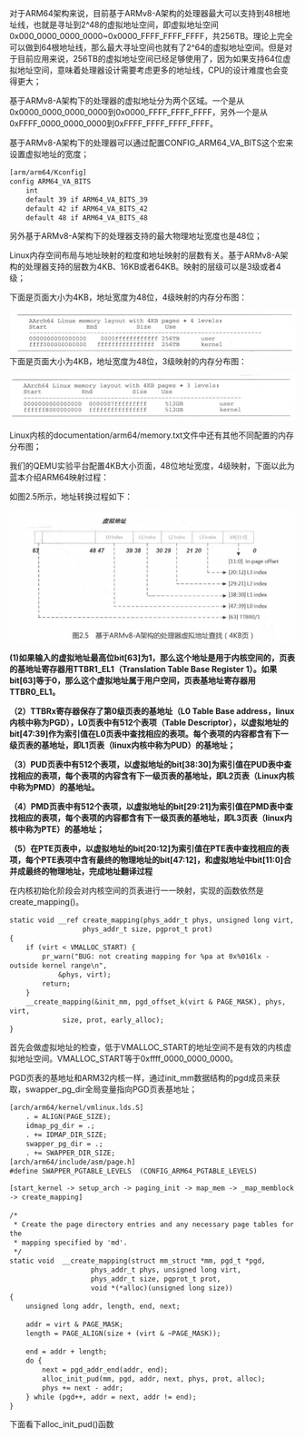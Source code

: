 对于ARM64架构来说，目前基于ARMv8-A架构的处理器最大可以支持到48根地址线，也就是寻址到2^48的虚拟地址空间，即虚拟地址空间0x000_0000_0000_0000~0x0000_FFFF_FFFF_FFFF，共256TB。理论上完全可以做到64根地址线，那么最大寻址空间也就有了2^64的虚拟地址空间。但是对于目前应用来说，256TB的虚拟地址空间已经足够使用了，因为如果支持64位虚拟地址空间，意味着处理器设计需要考虑更多的地址线，CPU的设计难度也会变得更大；

基于ARMv8-A架构下的处理器的虚拟地址分为两个区域。一个是从0x0000_0000_0000_0000到0x0000_FFFF_FFFF_FFFF，另外一个是从0xFFFF_0000_0000_0000到0xFFFF_FFFF_FFFF_FFFF。

基于ARMv8-A架构下的处理器可以通过配置CONFIG_ARM64_VA_BITS这个宏来设置虚拟地址的宽度；

```
[arm/arm64/Kconfig]
config ARM64_VA_BITS
	int 
	default 39 if ARM64_VA_BITS_39
	default 42 if ARM64_VA_BITS_42
	default 48 if ARM64_VA_BITS_48
```

另外基于ARMv8-A架构下的处理器支持的最大物理地址宽度也是48位；

Linux内存空间布局与地址映射的粒度和地址映射的层数有关。基于ARMv8-A架构的处理器支持的层数为4KB、16KB或者64KB。映射的层级可以是3级或者4级；

下面是页面大小为4KB，地址宽度为48位，4级映射的内存分布图：

![](..\picture\4级映射内存分布图.png)下面是页面大小为4KB，地址宽度为48位，3级映射的内存分布图：

![3级映射内存分布图](..\picture\3级映射内存分布图.png)

Linux内核的documentation/arm64/memory.txt文件中还有其他不同配置的内存分布图；

我们的QEMU实验平台配置4KB大小页面，48位地址宽度，4级映射，下面以此为蓝本介绍ARM64映射过程：

如图2.5所示，地址转换过程如下：

![](..\picture\基于ARMv8-A架构的处理器的虚拟地址查找.png)

**(1)如果输入的虚拟地址最高位bit[63]为1，那么这个地址是用于内核空间的，页表的基地址寄存器用TTBR1_EL1（Translation Table Base Register 1）。如果bit[63]等于0，那么这个虚拟地址属于用户空间，页表基地址寄存器用TTBR0_EL1。**

**（2）TTBRx寄存器保存了第0级页表的基地址（L0 Table Base address，linux内核中称为PGD），L0页表中有512个表项（Table Descriptor），以虚拟地址的bit[47:39]作为索引值在L0页表中查找相应的表项。每个表项的内容都含有下一级页表的基地址，即L1页表（linux内核中称为PUD）的基地址；**

**（3）PUD页表中有512个表项，以虚拟地址的bit[38:30]为索引值在PUD表中查找相应的表项，每个表项的内容含有下一级页表的基地址，即L2页表（Linux内核中称为PMD）的基地址。**

**（4）PMD页表中有512个表项，以虚拟地址的bit[29:21]为索引值在PMD表中查找相应的表项，每个表项的内容都含有下一级页表的基地址，即L3页表（linux内核中称为PTE）的基地址；**

**（5）在PTE页表中，以虚拟地址的bit[20:12]为索引值在PTE表中查找相应的表项，每个PTE表项中含有最终的物理地址的bit[47:12]，和虚拟地址中bit[11:0]合并成最终的物理地址，完成地址翻译过程**



在内核初始化阶段会对内核空间的页表进行一一映射，实现的函数依然是create_mapping()。

```
static void __ref create_mapping(phys_addr_t phys, unsigned long virt,
				  phys_addr_t size, pgprot_t prot)
{
	if (virt < VMALLOC_START) {
		pr_warn("BUG: not creating mapping for %pa at 0x%016lx - outside kernel range\n",
			&phys, virt);
		return;
	}
	__create_mapping(&init_mm, pgd_offset_k(virt & PAGE_MASK), phys, virt,
			 size, prot, early_alloc);
}
```

首先会做虚拟地址的检查，低于VMALLOC_START的地址空间不是有效的内核虚拟地址空间。VMALLOC_START等于0xffff_0000_0000_0000。

PGD页表的基地址和ARM32内核一样，通过init_mm数据结构的pgd成员来获取，swapper_pg_dir全局变量指向PGD页表基地址；

```
[arch/arm64/kernel/vmlinux.lds.S]
	. = ALIGN(PAGE_SIZE);
	idmap_pg_dir = .;
	. += IDMAP_DIR_SIZE;
	swapper_pg_dir = .;
	. += SWAPPER_DIR_SIZE;
[arch/arm64/include/asm/page.h]
#define SWAPPER_PGTABLE_LEVELS	(CONFIG_ARM64_PGTABLE_LEVELS)

```



```\
[start_kernel -> setup_arch -> paging_init -> map_mem -> _map_memblock -> create_mapping]

/*
 * Create the page directory entries and any necessary page tables for the
 * mapping specified by 'md'.
 */
static void  __create_mapping(struct mm_struct *mm, pgd_t *pgd,
				    phys_addr_t phys, unsigned long virt,
				    phys_addr_t size, pgprot_t prot,
				    void *(*alloc)(unsigned long size))
{
	unsigned long addr, length, end, next;

	addr = virt & PAGE_MASK;
	length = PAGE_ALIGN(size + (virt & ~PAGE_MASK));

	end = addr + length;
	do {
		next = pgd_addr_end(addr, end);
		alloc_init_pud(mm, pgd, addr, next, phys, prot, alloc);
		phys += next - addr;
	} while (pgd++, addr = next, addr != end);
}
```

下面看下alloc_init_pud()函数

